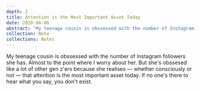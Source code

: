 ```yaml
---
depth: 2
title: Attention is the Most Important Asset Today
date: 2020-06-06
abstract: "My teenage cousin is obssessed with the number of Instagram followers she has. Almost to the point where I worry about her. But she's obssesed like a lot of other gen z'ers because she realises — whether consciously or not — that attention is the most important asset today. If no one's there to hear what you say, you don't exist."
collection: Note
collections: Notes
---
```

My teenage cousin is obssessed with the number of Instagram followers she has. Almost to the point where I worry about her. But she's obssesed like a lot of other gen z'ers because she realises — whether consciously or not — that attention is the most important asset today. If no one's there to hear what you say, you don't exist.